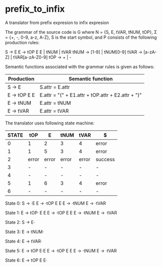 prefix_to_infix
===============

A translator from prefix expresion to infix expresion

The grammar of the source code is G where N = {S, E, tVAR, tNUM, tOP}, Σ = {+, -, 0-9, a-z, A-Z}, S is the start symbol, and P consists of the following production rules:

S -> E
E -> tOP E E | tNUM | tVAR
tNUM -> [1-9] | tNUM[0-9]
tVAR -> [a-zA-Z] | tVAR[a-zA-Z0-9]
tOP -> + | -

Semantic functions associated with the grammar rules is given as follows:

| Production	|		Semantic function			|
|---------------|-------------------------------------------------------|
| S -> E	| S.attr = E.attr					|
| E -> tOP E E	| E.attr = "(" + E1.attr + tOP.attr + E2.attr + ")"	|
| E -> tNUM	| E.attr = tNUM						|
| E -> tVAR	| E.attr = tVAR						|

The translator uses following state machine:

| STATE |  tOP  |   E   | tNUM  | tVAR  |    $    |
|-------|-------|-------|-------|-------|---------|
|   0   |   1   |   2   |   3   |   4   |  error  |
|   1   |   1   |   5   |   3   |   4   |  error  |
|   2   | error | error | error | error | success |
|   3   |   -   |   -   |   -   |   -   |    -    |
|   4   |   -   |   -   |   -   |   -   |    -    |
|   5   |   1   |   6   |   3   |   4   |  error  |
|   6   |   -   |   -   |   -   |   -   |    -    |

State 0:
	S -> ·E
	E -> ·tOP E E
	E -> ·tNUM
	E -> ·tVAR
	
State 1:
	E -> tOP· E E
	E -> ·tOP E E
	E -> ·tNUM
	E -> ·tVAR

State 2:
	S -> E·

State 3:
	E -> tNUM·
	
State 4:
	E -> tVAR·

State 5:
	E -> tOP E·E
	E -> ·tOP E E
	E -> ·tNUM
	E -> ·tVAR
	
State 6:
	E -> tOP E E·
